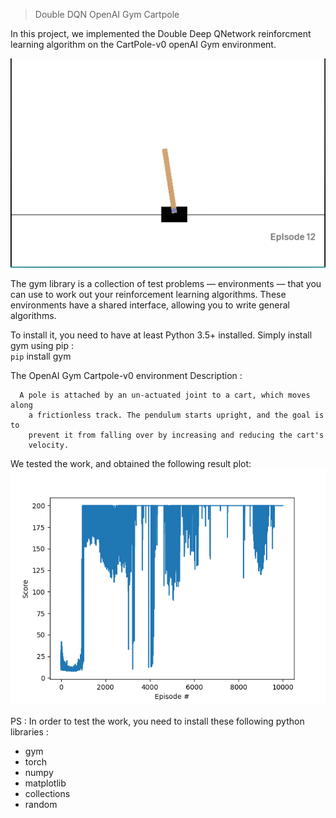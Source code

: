 
> Double DQN OpenAI Gym Cartpole 

  In this project, we implemented the Double Deep QNetwork reinforcment learning algorithm on 
  the CartPole-v0 openAI Gym environment.
  
  
  



![The CartPole-v0 Environment](Images/cartpole.PNG)


The gym library is a collection of test problems — environments — that you can use to work out your reinforcement learning algorithms. These environments have a shared interface, allowing you to write general algorithms.

To install it, you need to have at least Python 3.5+ installed. Simply install gym using pip :  
    `pip` install gym
    
    
The OpenAI Gym Cartpole-v0 environment Description :  
  
      A pole is attached by an un-actuated joint to a cart, which moves along
        a frictionless track. The pendulum starts upright, and the goal is to
        prevent it from falling over by increasing and reducing the cart's
        velocity.  
          
          
We tested the work, and obtained the following result plot: 
![Result Plot Bar](Images/TestPlot.PNG)  

PS : In order to test the work, you need to install these following python libraries :   
* gym
* torch
* numpy
* matplotlib
* collections
* random
